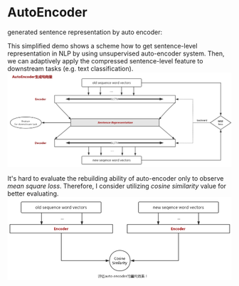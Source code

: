 # AutoEncoder
generated sentence representation by auto encoder:

This simplified demo shows a scheme how to get sentence-level representation in NLP by using unsupervised auto-encoder system. Then, we can adaptively apply the compressed sentence-level feature to downstream tasks (e.g. text classification).
![](imgs/auto_encoder.png)

It's hard to evaluate the rebuilding ability of auto-encoder only to observe *mean square loss*. Therefore, I consider utilizing *cosine similarity* value for better evaluating.
![](imgs/cos_sim.png)

